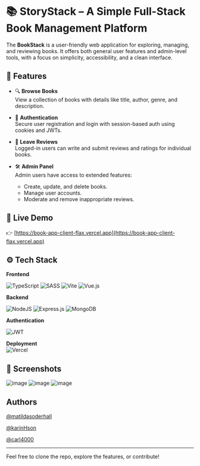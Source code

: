 # 📚 StoryStack – A Simple Full-Stack Book Management Platform

The **BookStack** is a user-friendly web application for exploring, managing, and reviewing books. It offers both general user features and admin-level tools, with a focus on simplicity, accessibility, and a clean interface.

## 🌟 Features

- 🔍 **Browse Books**  
  View a collection of books with details like title, author, genre, and description.

- 🔐 **Authentication**  
  Secure user registration and login with session-based auth using cookies and JWTs.

- 📝 **Leave Reviews**  
  Logged-in users can write and submit reviews and ratings for individual books.

- 🛠️ **Admin Panel**  
  Admin users have access to extended features:
  - Create, update, and delete books.
  - Manage user accounts.
  - Moderate and remove inappropriate reviews.
 
## 🚀 Live Demo

👉 [https://book-app-client-flax.vercel.app](https://book-app-client-flax.vercel.app)


## ⚙️ Tech Stack

**Frontend**

![TypeScript](https://img.shields.io/badge/typescript-%23007ACC.svg?style=for-the-badge&logo=typescript&logoColor=white)
![SASS](https://img.shields.io/badge/SASS-hotpink.svg?style=for-the-badge&logo=SASS&logoColor=white)
![Vite](https://img.shields.io/badge/vite-%23646CFF.svg?style=for-the-badge&logo=vite&logoColor=white)
![Vue.js](https://img.shields.io/badge/vuejs-%2335495e.svg?style=for-the-badge&logo=vuedotjs&logoColor=%234FC08D) 

**Backend** 

![NodeJS](https://img.shields.io/badge/node.js-6DA55F?style=for-the-badge&logo=node.js&logoColor=white)
![Express.js](https://img.shields.io/badge/express.js-%23404d59.svg?style=for-the-badge&logo=express&logoColor=%2361DAFB)
![MongoDB](https://img.shields.io/badge/MongoDB-%234ea94b.svg?style=for-the-badge&logo=mongodb&logoColor=white)

**Authentication** 

![JWT](https://img.shields.io/badge/JWT-black?style=for-the-badge&logo=JSON%20web%20tokens)

**Deployment**  
![Vercel](https://img.shields.io/badge/vercel-%23000000.svg?style=for-the-badge&logo=vercel&logoColor=white)


## 📸 Screenshots
![image](https://github.com/user-attachments/assets/bca1c366-448f-4c6b-be0d-f601f0de88ff)
![image](https://github.com/user-attachments/assets/3a76c99f-d430-43f8-b822-5cef42804b49)
![image](https://github.com/user-attachments/assets/cabdfa7f-db64-4025-a0f0-2ac851a12c97)





## Authors

[@matildasoderhall](https://github.com/matildasoderhall)

[@karinHson](https://github.com/KarinHson)

[@carl4000](https://github.com/Carl4000)

---

Feel free to clone the repo, explore the features, or contribute!

